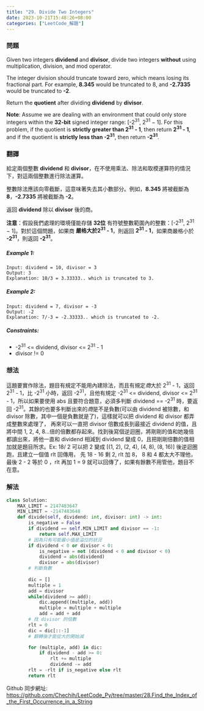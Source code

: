 ```yaml
---
title: "29. Divide Two Integers"
date: 2023-10-21T15:48:26+08:00
categories: ["LeetCode_解題"]
---
```

### 問題
Given two integers **dividend** and **divisor**, divide two integers **without** using multiplication, division, and mod operator.

The integer division should truncate toward zero, which means losing its fractional part. For example, **8.345** would be truncated to 8, and **-2.7335** would be truncated to **-2**.

Return the **quotient** after dividing **dividend** by **divisor**.

**Note**: Assume we are dealing with an environment that could only store integers within the **32-bit** signed integer range: [-2<sup>31</sup>, 2<sup>31</sup> − 1]. For this problem, if the quotient is **strictly greater than 2<sup>31</sup> - 1**, then return **2<sup>31</sup> - 1**, and if the quotient is **strictly less than -2<sup>31</sup>**, then return **-2<sup>31</sup>**.

### 翻譯
給定兩個整數 **dividend** 和 **divisor**，在不使用乘法、除法和取模運算符的情況下，對這兩個整數進行除法運算。

整數除法應該向零截斷，這意味著失去其小數部分。例如，**8.345** 將被截斷為 **8**，**-2.7335** 將被截斷為 **-2**。

返回 **dividend** 除以 **divisor** 後的商。

**注意**：假設我們處理的環境僅能存儲 **32位** 有符號整數範圍內的整數：[-2<sup>31</sup>, 2<sup>31</sup> − 1]。對於這個問題，如果商 **嚴格大於2<sup>31</sup> - 1**，則返回 **2<sup>31</sup> - 1**，如果商嚴格小於 **-2<sup>31</sup>**，則返回 **-2<sup>31</sup>**。

##### Example 1:
    Input: dividend = 10, divisor = 3
    Output: 3
    Explanation: 10/3 = 3.33333.. which is truncated to 3.
##### Example 2:
    Input: dividend = 7, divisor = -3
    Output: -2
    Explanation: 7/-3 = -2.33333.. which is truncated to -2.

##### Constraints:
- -2<sup>31</sup> <= dividend, divisor <= 2<sup>31</sup> - 1
- divisor != 0

### 想法
這題要實作除法，題目有規定不能用內建除法，而且有規定*商*大於 2<sup>31</sup> - 1，返回 2<sup>31</sup> - 1，比  -2<sup>31</sup> 小時，返回  -2<sup>31</sup>，且他有規定 -2<sup>31</sup> <= dividend, divisor <= 2<sup>31</sup> - 1，所以如果要使用 abs 且要符合題意，必須多判斷  dividend == -2<sup>31</sup> 時，要返回 -2<sup>31</sup>。其餘的也要多判斷出來的*商*是不是負數(可以由 dividend 被除數，和 divisor 除數，其中一個是負數就是了)，這樣就可以把 dividend 和 divisor 都弄成整數來處理了，
再來可以一直把 divisor 倍數成長到最接近 dividend 的值，且將中間 1, 2, 4, 8...倍的倍數都存起來。找到後寫個逆迴圈，將剛剛的值和她幾倍都讀出來，將他一直和 dividend 相減到 dividend 變成 0，且把剛剛倍數的值相加就是題目所求。Ex: 18/ 2 可以把 2 變成 [(1, 2), (2, 4), (4, 8), (8, 16)] 後逆迴圈跑，且建立一個值 rlt 回傳用， 先 18 - 16 剩 2, rlt 加 8， 8 和 4 都太大不理他，最後 2 - 2 等於 0 ，rlt 再加 1 = 9 就可以回傳了，如果有餘數不用管他，題目不在意。
### 解法
```python
class Solution:
    MAX_LIMIT = 2147483647
    MIN_LIMIT = -2147483648
    def divide(self, dividend: int, divisor: int) -> int:
        is_negative = False
        if dividend == self.MIN_LIMIT and divisor == -1:
            return self.MAX_LIMIT
        # 因為只有可能最小值是溢位的狀況
        if dividend < 0 or divisor < 0:
            is_negative = not (dividend < 0 and divisor < 0)
            dividend = abs(dividend)
            divisor = abs(divisor)
        # 判斷負數
        
        dic = []
        multiple = 1
        add = divisor
        while(dividend >= add):
            dic.append((multiple, add))
            multiple = multiple + multiple
            add = add + add
        # 找 divisor 的倍數
        rlt = 0
        dic = dic[::-1]
        # 翻轉後才能從大的開始減

        for (multiple, add) in dic:
            if dividend - add >= 0:
                rlt += multiple
                dividend -= add
        rlt = -rlt if is_negative else rlt 
        return rlt
```

Github 同步網址:  
https://github.com/Chechih/LeetCode_Py/tree/master/28.Find_the_Index_of_the_First_Occurrence_in_a_String